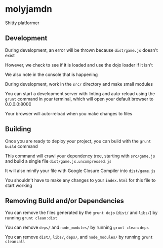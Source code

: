 # molyjamdn

Shitty platformer

## Development

During development, an error will be thrown because `dist/game.js` doesn't exist

However, we check to see if it is loaded and use the dojo loader if it isn't

We also note in the console that is happening

During development, work in the `src/` directory and make small modules

You can start a development server with linting and auto-reload using the `grunt` command in your terminal, which will open your default browser to 0.0.0.0:8000

Your browser will auto-reload when you make changes to files

## Building

Once you are ready to deploy your project, you can build with the `grunt build` command

This command will crawl your dependency tree, starting with `src/game.js` and build a single file `dist/game.js.uncompressed.js`

It will also minify your file with Google Closure Compiler into `dist/game.js`

You shouldn't have to make any changes to your `index.html` for this file to start working

## Removing Build and/or Dependencies

You can remove the files generated by the `grunt dojo` (`dist/` and `libs/`) by running `grunt clean:dist`

You can remove `deps/` and `node_modules/` by running `grunt clean:deps`

You can remove `dist/`, `libs/`, `deps/`, and `node_modules/` by running `grunt clean:all`

